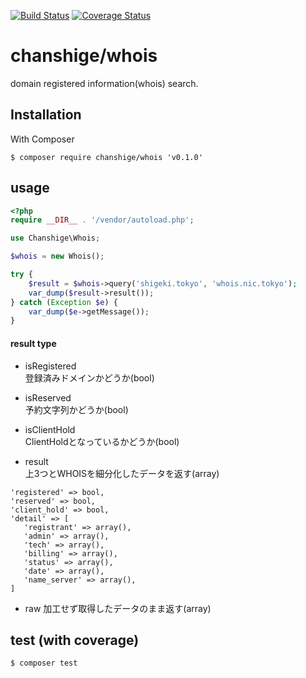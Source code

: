 [![Build Status](https://travis-ci.org/chanshige/whois.svg?branch=master)](https://travis-ci.org/chanshige/whois)
[![Coverage Status](https://coveralls.io/repos/github/chanshige/whois/badge.svg?branch=master)](https://coveralls.io/github/chanshige/whois?branch=master)

# chanshige/whois
domain registered information(whois) search.

## Installation
With Composer
```
$ composer require chanshige/whois 'v0.1.0'
```

## usage
```php
<?php
require __DIR__ . '/vendor/autoload.php';

use Chanshige\Whois;

$whois = new Whois();

try {
    $result = $whois->query('shigeki.tokyo', 'whois.nic.tokyo');
    var_dump($result->result());
} catch (Exception $e) {
    var_dump($e->getMessage());
}
```
#### result type
- isRegistered \
登録済みドメインかどうか(bool)

- isReserved \
予約文字列かどうか(bool)

- isClientHold \
ClientHoldとなっているかどうか(bool)

- result \
上3つとWHOISを細分化したデータを返す(array)
```
'registered' => bool,
'reserved' => bool,
'client_hold' => bool,
'detail' => [
   'registrant' => array(),
   'admin' => array(),
   'tech' => array(),
   'billing' => array(),
   'status' => array(),
   'date' => array(),
   'name_server' => array(),
]
```

- raw
加工せず取得したデータのまま返す(array)

## test (with coverage)
`$ composer test`
